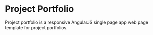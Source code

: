 Project Portfolio
=================

Project portfolio is a responsive AngularJS single page app web page template for project portfolios.